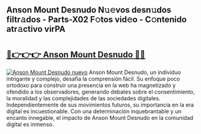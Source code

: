 ## Anson Mount Desnudo N𝚞𝚎vos desn𝚞dos filtr𝚊dos - Parts-X02 F𝚘tos vid𝚎o - C𝚘ntenido atr𝚊ctivo virPA

# <h2><a href="http://mb26ln.tromn.icu/?c=Anson+Mount+Desnudo">🔗👉👉👉 Anson Mount Desnudo 🔗🔗</a></h2>

[![Anson Mount Desnudo nuevo](https://i.imgur.com/pEAQMta.gif)](http://mb26ln.tromn.icu/?c=Anson+Mount+Desnudo)
Anson Mount Desnudo, un individuo intrigante y complejo, desafía la comprensión fácil. Su enfoque poco ortodoxo para construir una presencia en la web ha magnetizado y ofendido a los observadores, generando debates sobre el consentimiento, la moralidad y las complejidades de las sociedades digitales. Independientemente de sus movimientos futuros, su importancia en la era digital es incuestionable. Con una determinación inquebrantable y un encanto innegable, el impacto de Anson Mount Desnudo en la comunidad digital es inmenso.
